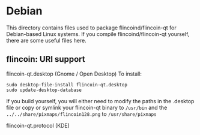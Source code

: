 
Debian
====================
This directory contains files used to package flincoind/flincoin-qt
for Debian-based Linux systems. If you compile flincoind/flincoin-qt yourself, there are some useful files here.

## flincoin: URI support ##


flincoin-qt.desktop  (Gnome / Open Desktop)
To install:

	sudo desktop-file-install flincoin-qt.desktop
	sudo update-desktop-database

If you build yourself, you will either need to modify the paths in
the .desktop file or copy or symlink your flincoin-qt binary to `/usr/bin`
and the `../../share/pixmaps/flincoin128.png` to `/usr/share/pixmaps`

flincoin-qt.protocol (KDE)

